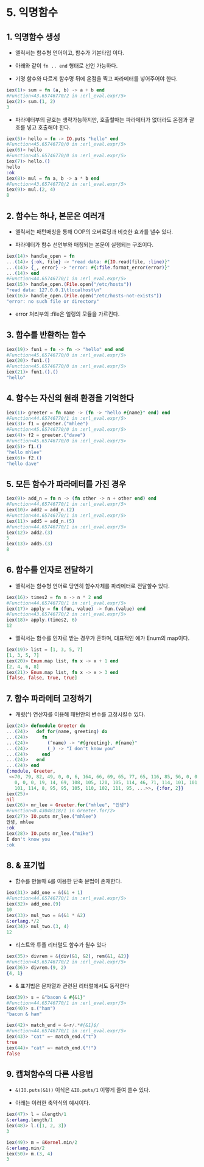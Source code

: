 # 5. 익명함수

## 1. 익명함수 생성

* 엘릭서는 함수형 언어이고, 함수가 기본타입 이다.

* 아래와 같이 `fn .. end` 형태로 선언 가능하다.

* 기명 함수와 다르게 함수명 뒤에 온점을 찍고 파라메터를 넣어주어야 한다.

```elixir
iex(1)> sum = fn (a, b) -> a + b end
#Function<43.65746770/2 in :erl_eval.expr/5>
iex(2)> sum.(1, 2)
3
```

* 파라메터부의 괄호는 생략가능하지만, 호출할때는 파라메터가 없더라도 온점과 괄호를 넣고 호출해야 한다.

```elixir
iex(5)> hello = fn -> IO.puts "hello" end
#Function<45.65746770/0 in :erl_eval.expr/5>
iex(6)> hello
#Function<45.65746770/0 in :erl_eval.expr/5>
iex(7)> hello.()
hello
:ok
iex(8)> mul = fn a, b -> a * b end
#Function<43.65746770/2 in :erl_eval.expr/5>
iex(9)> mul.(2, 4)
8
```

## 2. 함수는 하나, 본문은 여러개

* 엘릭서는 패턴매칭을 통해 OOP의 오버로딩과 비슷한 효과를 낼수 있다.

* 파라메터가 함수 선언부와 매칭되는 본문이 실행되는 구조이다.

```elixir
iex(14)> handle_open = fn
...(14)> {:ok, file} -> "read data: #{IO.read(file, :line)}"
...(14)> {_, error} -> "error: #{:file.format_error(error)}"
...(14)> end
#Function<44.65746770/1 in :erl_eval.expr/5>
iex(15)> handle_open.(File.open("/etc/hosts"))
"read data: 127.0.0.1\tlocalhost\n"
iex(16)> handle_open.(File.open("/etc/hosts-not-exists"))
"error: no such file or directory"
```

* error 처리부의 :file은 얼랭의 모듈을 가르킨다.

## 3. 함수를 반환하는 함수

```elixir
iex(19)> fun1 = fn -> fn -> "hello" end end
#Function<45.65746770/0 in :erl_eval.expr/5>
iex(20)> fun1.()
#Function<45.65746770/0 in :erl_eval.expr/5>
iex(21)> fun1.().()
"hello"
```

## 4. 함수는 자신의 원래 환경을 기억한다

```elixir
iex(1)> greeter = fn name -> (fn -> "hello #{name}" end) end
#Function<44.65746770/1 in :erl_eval.expr/5>
iex(3)> f1 = greeter.("mhlee")
#Function<45.65746770/0 in :erl_eval.expr/5>
iex(4)> f2 = greeter.("dave")
#Function<45.65746770/0 in :erl_eval.expr/5>
iex(5)> f1.()
"hello mhlee"
iex(6)> f2.()
"hello dave"
```

## 5. 모든 함수가 파라메터를 가진 경우

```elixir
iex(9)> add_n = fn n -> (fn other -> n + other end) end
#Function<44.65746770/1 in :erl_eval.expr/5>
iex(10)> add2 = add_n.(2)
#Function<44.65746770/1 in :erl_eval.expr/5>
iex(11)> add5 = add_n.(5)
#Function<44.65746770/1 in :erl_eval.expr/5>
iex(12)> add2.(3)
5
iex(13)> add5.(3)
8
```

## 6. 함수를 인자로 전달하기

* 엘릭서는 함수형 언어로 당연히 함수자체를 파라메터로 전달할수 있다.

```elixir
iex(16)> times2 = fn n -> n * 2 end
#Function<44.65746770/1 in :erl_eval.expr/5>
iex(17)> apply = fn (fun, value) -> fun.(value) end
#Function<43.65746770/2 in :erl_eval.expr/5>
iex(18)> apply.(times2, 6)
12
```

* 엘릭서는 함수를 인자로 받는 경우가 흔하며, 대표적인 예가 Enum의 map이다.

```elixir
iex(19)> list = [1, 3, 5, 7]
[1, 3, 5, 7]
iex(20)> Enum.map list, fn x -> x + 1 end
[2, 4, 6, 8]
iex(21)> Enum.map list, fn x -> x > 3 end
[false, false, true, true]
```

## 7. 함수 파라메터 고정하기

* 캐럿(^) 연산자를 이용해 패턴안의 변수를 고정시킬수 있다.

```elixir
iex(24)> defmodule Greeter do
...(24)>   def for(name, greeting) do
...(24)>     fn 
...(24)>       (^name) -> "#{greeting}, #{name}"
...(24)>       (_) -> "I don't know you"
...(24)>     end
...(24)>   end
...(24)> end
{:module, Greeter,
 <<70, 79, 82, 49, 0, 0, 6, 164, 66, 69, 65, 77, 65, 116, 85, 56, 0, 0, 0, 194,
   0, 0, 0, 19, 14, 69, 108, 105, 120, 105, 114, 46, 71, 114, 101, 101, 116,
   101, 114, 8, 95, 95, 105, 110, 102, 111, 95, ...>>, {:for, 2}}
iex(25)> 
nil
iex(26)> mr_lee = Greeter.for("mhlee", "안녕")
#Function<0.43048118/1 in Greeter.for/2>
iex(27)> IO.puts mr_lee.("mhlee")
안녕, mhlee
:ok
iex(28)> IO.puts mr_lee.("mike")
I don't know you
:ok
```

## 8. & 표기법

* 함수를 만들때 `&`를 이용한 단축 문법이 존재한다.

```elixir
iex(31)> add_one = &(&1 + 1)
#Function<44.65746770/1 in :erl_eval.expr/5>
iex(32)> add_one.(9)
10
iex(33)> mul_two = &(&1 * &2)
&:erlang.*/2
iex(34)> mul_two.(3, 4)
12
```

* 리스트와 튜플 리터럴도 함수가 될수 있다

```elixir
iex(35)> divrem = &{div(&1, &2), rem(&1, &2)}
#Function<43.65746770/2 in :erl_eval.expr/5>
iex(36)> divrem.(9, 2)
{4, 1}
```

* & 표기법은 문자열과 관련된 리터럴에서도 동작한다

```elixir
iex(39)> s = &"bacon & #{&1}"
#Function<44.65746770/1 in :erl_eval.expr/5>
iex(40)> s.("ham")
"bacon & ham"

iex(42)> match_end = &~r/.*#{&1}$/
#Function<44.65746770/1 in :erl_eval.expr/5>
iex(43)> "cat" =~ match_end.("t")
true
iex(44)> "cat" =~ match_end.("!")
false
```

## 9. 캡쳐함수의 다른 사용법

* `&(IO.puts(&1))` 이식은 `&IO.puts/1` 이렇게 줄여 쓸수 있다.

* 아래는 이러한 축약식의 예시이다.

```elixir
iex(47)> l = &length/1
&:erlang.length/1
iex(48)> l.([1, 2, 3])
3

iex(49)> m = &Kernel.min/2
&:erlang.min/2
iex(50)> m.(3, 4)
3
```